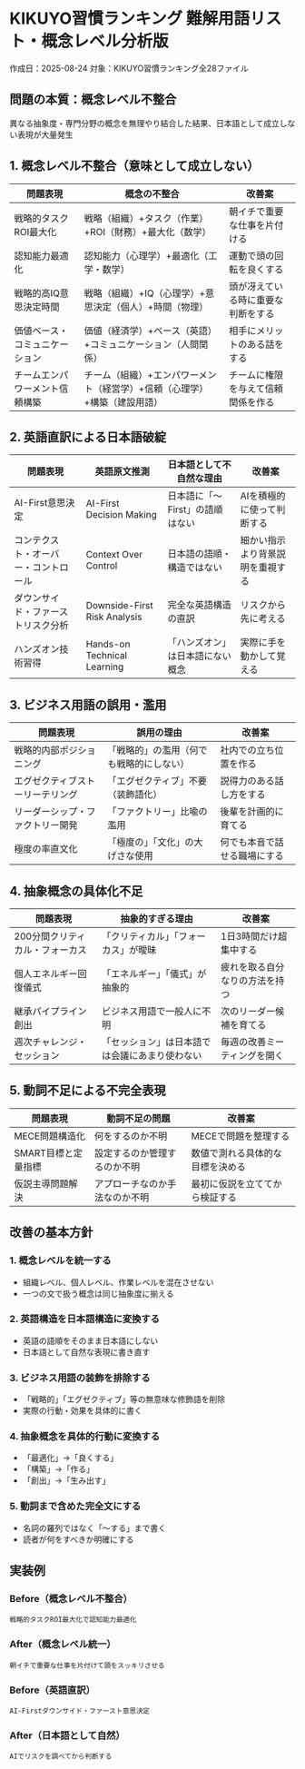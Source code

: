 # KIKUYO習慣ランキング 難解用語リスト・概念レベル分析版

作成日：2025-08-24
対象：KIKUYO習慣ランキング全28ファイル

## 問題の本質：概念レベル不整合

異なる抽象度・専門分野の概念を無理やり結合した結果、日本語として成立しない表現が大量発生

## 1. 概念レベル不整合（意味として成立しない）

| 問題表現 | 概念の不整合 | 改善案 |
|---------|-------------|--------|
| 戦略的タスクROI最大化 | 戦略（組織）+タスク（作業）+ROI（財務）+最大化（数学） | 朝イチで重要な仕事を片付ける |
| 認知能力最適化 | 認知能力（心理学）+最適化（工学・数学） | 運動で頭の回転を良くする |
| 戦略的高IQ意思決定時間 | 戦略（組織）+IQ（心理学）+意思決定（個人）+時間（物理） | 頭が冴えている時に重要な判断をする |
| 価値ベース・コミュニケーション | 価値（経済学）+ベース（英語）+コミュニケーション（人間関係） | 相手にメリットのある話をする |
| チームエンパワーメント信頼構築 | チーム（組織）+エンパワーメント（経営学）+信頼（心理学）+構築（建設用語） | チームに権限を与えて信頼関係を作る |

## 2. 英語直訳による日本語破綻

| 問題表現 | 英語原文推測 | 日本語として不自然な理由 | 改善案 |
|---------|-------------|---------------------|--------|
| AI-First意思決定 | AI-First Decision Making | 日本語に「〜First」の語順はない | AIを積極的に使って判断する |
| コンテクスト・オーバー・コントロール | Context Over Control | 日本語の語順・構造ではない | 細かい指示より背景説明を重視する |
| ダウンサイド・ファーストリスク分析 | Downside-First Risk Analysis | 完全な英語構造の直訳 | リスクから先に考える |
| ハンズオン技術習得 | Hands-on Technical Learning | 「ハンズオン」は日本語にない概念 | 実際に手を動かして覚える |

## 3. ビジネス用語の誤用・濫用

| 問題表現 | 誤用の理由 | 改善案 |
|---------|------------|--------|
| 戦略的内部ポジショニング | 「戦略的」の濫用（何でも戦略的にしない） | 社内での立ち位置を作る |
| エグゼクティブストーリーテリング | 「エグゼクティブ」不要（装飾語化） | 説得力のある話し方をする |
| リーダーシップ・ファクトリー開発 | 「ファクトリー」比喩の濫用 | 後輩を計画的に育てる |
| 極度の率直文化 | 「極度の」「文化」の大げさな使用 | 何でも本音で話せる職場にする |

## 4. 抽象概念の具体化不足

| 問題表現 | 抽象的すぎる理由 | 改善案 |
|---------|---------------|--------|
| 200分間クリティカル・フォーカス | 「クリティカル」「フォーカス」が曖昧 | 1日3時間だけ超集中する |
| 個人エネルギー回復儀式 | 「エネルギー」「儀式」が抽象的 | 疲れを取る自分なりの方法を持つ |
| 継承パイプライン創出 | ビジネス用語で一般人に不明 | 次のリーダー候補を育てる |
| 週次チャレンジ・セッション | 「セッション」は日本語では会議にあまり使わない | 毎週の改善ミーティングを開く |

## 5. 動詞不足による不完全表現

| 問題表現 | 動詞不足の問題 | 改善案 |
|---------|--------------|--------|
| MECE問題構造化 | 何をするのか不明 | MECEで問題を整理する |
| SMART目標と定量指標 | 設定するのか管理するのか不明 | 数値で測れる具体的な目標を決める |
| 仮説主導問題解決 | アプローチなのか手法なのか不明 | 最初に仮説を立ててから検証する |

## 改善の基本方針

### 1. **概念レベルを統一する**
- 組織レベル、個人レベル、作業レベルを混在させない
- 一つの文で扱う概念は同じ抽象度に揃える

### 2. **英語構造を日本語構造に変換する**
- 英語の語順をそのまま日本語にしない
- 日本語として自然な表現に書き直す

### 3. **ビジネス用語の装飾を排除する**
- 「戦略的」「エグゼクティブ」等の無意味な修飾語を削除
- 実際の行動・効果を具体的に書く

### 4. **抽象概念を具体的行動に変換する**
- 「最適化」→「良くする」
- 「構築」→「作る」
- 「創出」→「生み出す」

### 5. **動詞まで含めた完全文にする**
- 名詞の羅列ではなく「〜する」まで書く
- 読者が何をすべきか明確にする

## 実装例

### Before（概念レベル不整合）
```
戦略的タスクROI最大化で認知能力最適化
```

### After（概念レベル統一）
```
朝イチで重要な仕事を片付けて頭をスッキリさせる
```

### Before（英語直訳）
```
AI-Firstダウンサイド・ファースト意思決定
```

### After（日本語として自然）
```
AIでリスクを調べてから判断する
```